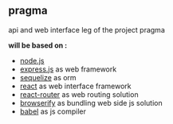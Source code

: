 ## pragma
api and web interface leg of the project pragma

**will be based on :**

* [node.js](http://https://github.com/nodejs/node) 
* [express.js](https://github.com/strongloop/express) as web framework
* [sequelize](https://github.com/sequelize/sequelize) as orm
* [react](https://github.com/facebook/react) as web interface framework
* [react-router](https://github.com/rackt/react-router) as web routing solution
* [browserify](https://github.com/substack/node-browserify) as bundling web side js solution
* [babel](https://github.com/babel/babel) as js compiler
